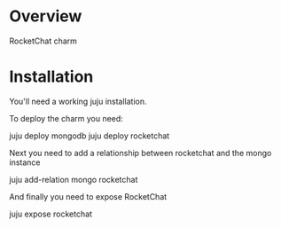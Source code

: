 # Overview

RocketChat charm

# Installation

You'll need a working juju installation.

To deploy the charm you need:

juju deploy mongodb
juju deploy rocketchat

Next you need to add a relationship between rocketchat and the mongo instance

juju add-relation mongo rocketchat

And finally you need to expose RocketChat

juju expose rocketchat

